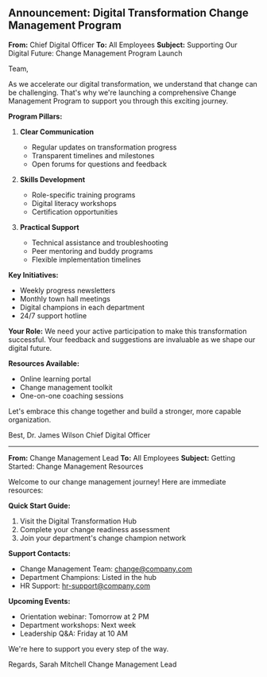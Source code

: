 ## Announcement: Digital Transformation Change Management Program

**From:** Chief Digital Officer
**To:** All Employees
**Subject:** Supporting Our Digital Future: Change Management Program Launch

Team,

As we accelerate our digital transformation, we understand that change can be challenging. That's why we're launching a comprehensive Change Management Program to support you through this exciting journey.

**Program Pillars:**

1. **Clear Communication**
   - Regular updates on transformation progress
   - Transparent timelines and milestones
   - Open forums for questions and feedback

2. **Skills Development**
   - Role-specific training programs
   - Digital literacy workshops
   - Certification opportunities

3. **Practical Support**
   - Technical assistance and troubleshooting
   - Peer mentoring and buddy programs
   - Flexible implementation timelines

**Key Initiatives:**
- Weekly progress newsletters
- Monthly town hall meetings
- Digital champions in each department
- 24/7 support hotline

**Your Role:**
We need your active participation to make this transformation successful. Your feedback and suggestions are invaluable as we shape our digital future.

**Resources Available:**
- Online learning portal
- Change management toolkit
- One-on-one coaching sessions

Let's embrace this change together and build a stronger, more capable organization.

Best,
Dr. James Wilson
Chief Digital Officer

---

**From:** Change Management Lead
**To:** All Employees
**Subject:** Getting Started: Change Management Resources

Welcome to our change management journey! Here are immediate resources:

**Quick Start Guide:**
1. Visit the Digital Transformation Hub
2. Complete your change readiness assessment
3. Join your department's change champion network

**Support Contacts:**
- Change Management Team: change@company.com
- Department Champions: Listed in the hub
- HR Support: hr-support@company.com

**Upcoming Events:**
- Orientation webinar: Tomorrow at 2 PM
- Department workshops: Next week
- Leadership Q&A: Friday at 10 AM

We're here to support you every step of the way.

Regards,
Sarah Mitchell
Change Management Lead